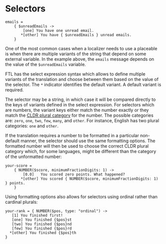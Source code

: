 # Selectors

```
emails =
    { $unreadEmails ->
        [one] You have one unread email.
       *[other] You have { $unreadEmails } unread emails.
    }
```

One of the most common cases when a localizer needs to use a placeable is when
there are multiple variants of the string that depend on some external
variable. In the example above, the `emails` message depends on the value of
the `$unreadEmails` variable.

FTL has the select expression syntax which allows to define multiple variants
of the translation and choose between them based on the value of the
selector. The `*` indicator identifies the default variant. A default
variant is required.

The selector may be a string, in which case it will be compared directly to
the keys of variants defined in the select expression. For selectors which
are numbers, the variant keys either match the number exactly or they match
the [CLDR plural category][] for the number. The possible categories are:
`zero`, `one`, `two`, `few`, `many`, and `other`. For instance, English has
two plural categories: `one` and `other`.

If the translation requires a number to be formatted in a particular
non-default manner, the selector should use the same formatting options. The
formatted number will then be used to choose the correct CLDR plural category
which, for some languages, might be different than the category of the
unformatted number:

```
your-score =
    { NUMBER($score, minimumFractionDigits: 1) ->
        [0.0]   You scored zero points. What happened?
       *[other] You scored { NUMBER($score, minimumFractionDigits: 1) } points.
    }
```

Using formatting options also allows for selectors using ordinal rather than
cardinal plurals:

```
your-rank = { NUMBER($pos, type: "ordinal") ->
   [1] You finished first!
   [one] You finished {$pos}st
   [two] You finished {$pos}nd
   [few] You finished {$pos}rd
  *[other] You finished {$pos}th
}
```

[CLDR plural category]: http://www.unicode.org/cldr/charts/30/supplemental/language_plural_rules.html
